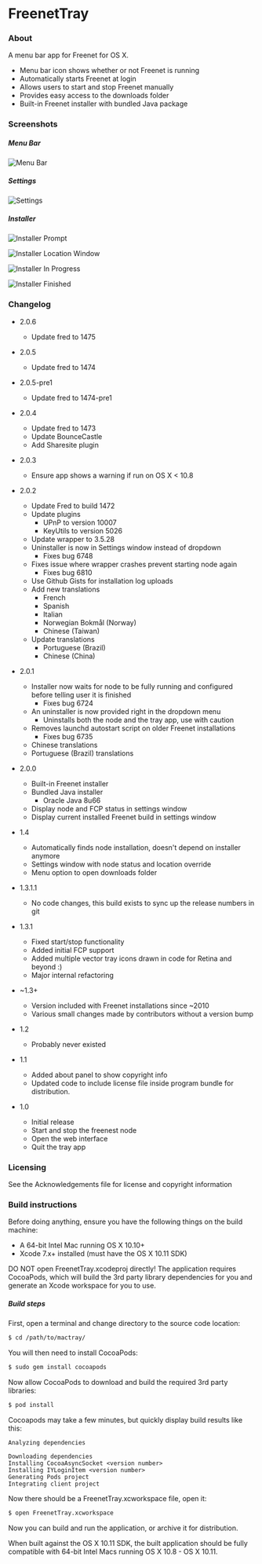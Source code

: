 # FreenetTray

### About

A menu bar app for Freenet for OS X. 

* Menu bar icon shows whether or not Freenet is running
* Automatically starts Freenet at login
* Allows users to start and stop Freenet manually
* Provides easy access to the downloads folder
* Built-in Freenet installer with bundled Java package

### Screenshots

##### Menu Bar

![Menu Bar](screenshots/menubar.jpg "FreenetTray menu dropdown")

##### Settings

![Settings](screenshots/settings.jpg "FreenetTray settings")

##### Installer

![Installer Prompt](screenshots/installer_step1.jpg "Freenet Installer prompt")

![Installer Location Window](screenshots/installer_step2.jpg "Freenet Installer Location Window")

![Installer In Progress](screenshots/installer_step3.jpg "Freenet Installer In Progress")

![Installer Finished](screenshots/installer_step4.jpg "Freenet Installer Finished")

### Changelog

* 2.0.6

    * Update fred to 1475

* 2.0.5

    * Update fred to 1474

* 2.0.5-pre1

    * Update fred to 1474-pre1

* 2.0.4

    * Update fred to 1473
    * Update BounceCastle
    * Add Sharesite plugin

* 2.0.3

    * Ensure app shows a warning if run on OS X < 10.8

* 2.0.2

    * Update Fred to build 1472
    * Update plugins
        * UPnP to version 10007
        * KeyUtils to version 5026
    * Update wrapper to 3.5.28
    * Uninstaller is now in Settings window instead of dropdown
        * Fixes bug 6748
    * Fixes issue where wrapper crashes prevent starting node again
        * Fixes bug 6810
    * Use Github Gists for installation log uploads
    * Add new translations
        * French
        * Spanish
        * Italian
        * Norwegian Bokmål (Norway)
        * Chinese (Taiwan)
    * Update translations
        * Portuguese (Brazil)
        * Chinese (China)

* 2.0.1

    * Installer now waits for node to be fully running and configured before telling user it is finished
        * Fixes bug 6724
    * An uninstaller is now provided right in the dropdown menu
        * Uninstalls both the node and the tray app, use with caution
    * Removes launchd autostart script on older Freenet installations
        * Fixes bug 6735
    * Chinese translations
    * Portuguese (Brazil) translations

* 2.0.0
    * Built-in Freenet installer
    * Bundled Java installer
        * Oracle Java 8u66
    * Display node and FCP status in settings window
    * Display current installed Freenet build in settings window
* 1.4
    * Automatically finds node installation, doesn't depend on installer anymore
    * Settings window with node status and location override
    * Menu option to open downloads folder
* 1.3.1.1
    * No code changes, this build exists to sync up the release numbers in git
* 1.3.1
    * Fixed start/stop functionality
    * Added initial FCP support
    * Added multiple vector tray icons drawn in code for Retina and beyond :)
    * Major internal refactoring
* ~1.3+
    * Version included with Freenet installations since ~2010
    * Various small changes made by contributors without a version bump
* 1.2
    * Probably never existed
* 1.1 
    * Added about panel to show copyright info
    * Updated code to include license file inside program bundle for distribution.
* 1.0
    * Initial release     
    * Start and stop the freenest node
    * Open the web interface
    * Quit the tray app 
    
### Licensing
 
See the Acknowledgements file for license and copyright information

### Build instructions

Before doing anything, ensure you have the following things on the build machine:

* A 64-bit Intel Mac running OS X 10.10+
* Xcode 7.x+ installed (must have the OS X 10.11 SDK)

DO NOT open FreenetTray.xcodeproj directly! The application requires CocoaPods, 
which will build the 3rd party library dependencies for you and generate an Xcode 
workspace for you to use.

##### Build steps

First, open a terminal and change directory to the source code location:

```sh
$ cd /path/to/mactray/
```

You will then need to install CocoaPods:

```sh
$ sudo gem install cocoapods
```

Now allow CocoaPods to download and build the required 3rd party libraries:

```sh
$ pod install
```

Cocoapods may take a few minutes, but quickly display build results like this:

```text
Analyzing dependencies

Downloading dependencies
Installing CocoaAsyncSocket <version number>
Installing IYLoginItem <version number>
Generating Pods project
Integrating client project
```

Now there should be a FreenetTray.xcworkspace file, open it:

```sh
$ open FreenetTray.xcworkspace 
```

Now you can build and run the application, or archive it for distribution.

When built against the OS X 10.11 SDK, the built application should be fully 
compatible with 64-bit Intel Macs running OS X 10.8 - OS X 10.11.

